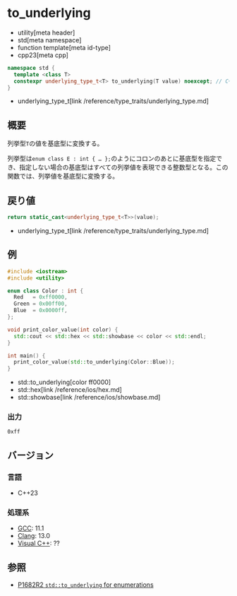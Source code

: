 # to_underlying
* utility[meta header]
* std[meta namespace]
* function template[meta id-type]
* cpp23[meta cpp]

```cpp
namespace std {
  template <class T>
  constexpr underlying_type_t<T> to_underlying(T value) noexcept; // C++23
}
```
* underlying_type_t[link /reference/type_traits/underlying_type.md]

## 概要
列挙型`T`の値を基底型に変換する。

列挙型は`enum class E : int { … };`のようにコロンのあとに基底型を指定でき、指定しない場合の基底型はすべての列挙値を表現できる整数型となる。この関数では、列挙値を基底型に変換する。


## 戻り値
```cpp
return static_cast<underlying_type_t<T>>(value);
```
* underlying_type_t[link /reference/type_traits/underlying_type.md]


## 例
```cpp example
#include <iostream>
#include <utility>

enum class Color : int {
  Red   = 0xff0000,
  Green = 0x00ff00,
  Blue  = 0x0000ff,
};

void print_color_value(int color) {
  std::cout << std::hex << std::showbase << color << std::endl;
}

int main() {
  print_color_value(std::to_underlying(Color::Blue));
}
```
* std::to_underlying[color ff0000]
* std::hex[link /reference/ios/hex.md]
* std::showbase[link /reference/ios/showbase.md]

### 出力
```
0xff
```


## バージョン
### 言語
- C++23

### 処理系
- [GCC](/implementation.md#gcc): 11.1
- [Clang](/implementation.md#clang): 13.0
- [Visual C++](/implementation.md#visual_cpp): ??

## 参照
- [P1682R2 `std::to_underlying` for enumerations](http://www.open-std.org/jtc1/sc22/wg21/docs/papers/2021/p1682r2.html)

